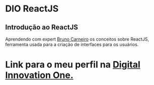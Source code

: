 # DIO ReactJS

## Introdução ao ReactJS
Aprendendo com expert [Bruno Carneiro](https://www.linkedin.com/in/carneirobruno/) os conceitos sobre ReactJS, ferramenta usada para a criação de interfaces para os usuários.

# Link para o meu perfil na [Digital Innovation One.](https://web.digitalinnovation.one/users/ddiogooliveira9)
